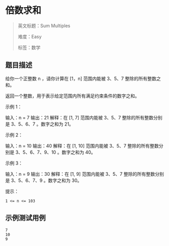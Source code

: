 # 倍数求和

> 英文标题：Sum Multiples
> 
> 难度：Easy
> 
> 标签：数学
> 

## 题目描述

给你一个正整数 n ，请你计算在 [1，n] 范围内能被 3、5、7 整除的所有整数之和。

返回一个整数，用于表示给定范围内所有满足约束条件的数字之和。

 

示例 1：


输入：n = 7
输出：21
解释：在 [1, 7] 范围内能被 3、5、7 整除的所有整数分别是 3、5、6、7 。数字之和为 21。


示例 2：


输入：n = 10
输出：40
解释：在 [1, 10] 范围内能被 3、5、7 整除的所有整数分别是 3、5、6、7、9、10 。数字之和为 40。


示例 3：


输入：n = 9
输出：30
解释：在 [1, 9] 范围内能被 3、5、7 整除的所有整数分别是 3、5、6、7、9 。数字之和为 30。


提示：


	1 <= n <= 103

## 示例测试用例

```
7
10
9
```


